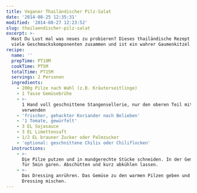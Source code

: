 ```yaml
---
title: Veganer Thailändischer Pilz-Salat
date: '2014-08-25 12:35:31'
modified: '2014-08-27 12:23:52'
slug: thailaendischer-pilz-salat
excerpt: >-
  Hast Du Lust mal was neues zu probieren? Dieses thailändische Rezept bringt
  viele Geschmackskomponenten zusammen und ist ein wahrer Gaumenkitzel.
recipe:
  name: ''
  prepTime: PT10M
  cookTime: PT5M
  totalTime: PT15M
  servings: 2 Personen
  ingredients:
    - 200g Pilze nach Wahl (z.B. Kräuterseitlinge)
    - 1 Tasse Gemüsebrühe
    - >-
      1 Hand voll geschnittene Stangensellerie, nur den oberen Teil mit dem Grün
      verwenden
    - 'frischer, gehackter Koriander nach Belieben'
    - '1 Tomate, gewürfelt'
    - 3 EL Sojasauce
    - 3 EL Limettensaft
    - 1/2 EL brauner Zucker oder Palmzucker
    - 'optional: geschnittene Chilis oder Chiliflocken'
  instructions:
    - >-
      Die Pilze putzen und in mundgerechte Stücke schneiden. In der Gemüsebrühe
      für 5min garen. Abschütten und kurz abkühlen lassen.
    - >-
      Das Dressing anrühren. Das Gemüse zu den warmen Pilzen geben und mit dem
      Dressing mischen.
---
```


